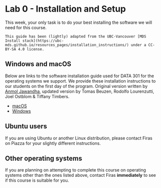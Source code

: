 # Lab 0 - Installation and Setup

This week, your only task is to do your best installing the software we will need for this course. 

```{important} 
This guide has been (lightly) adapted from the UBC-Vancouver [MDS Install stack](https://ubc-mds.github.io/resources_pages/installation_instructions/) under a CC-BY-SA 4.0 license.
```

## Windows and macOS

Below are links to the software installation guide used for DATA 301 for the operating systems we support.
We provide these installation instructions to our students on the first day of the program. Original version written by [Anmol Jawandha](https://github.com/Anmol6), updated version by Tomas Beuzen, Rodolfo Lourenzutti, Joel Ostblom & Tiffany Timbers.

- [macOS](install_ds_stack_mac_part1.md)
- [Windows](install_ds_stack_windows_part1.md)

## Ubuntu users 

If you are using Ubuntu or another Linux distribution, please contact Firas on Piazza for your slightly different instructions.

## Other operating systems

If you are planning on attempting to complete this course on operating systems other than the ones listed above, contact Firas **immediately** to see if this course is suitable for you. 